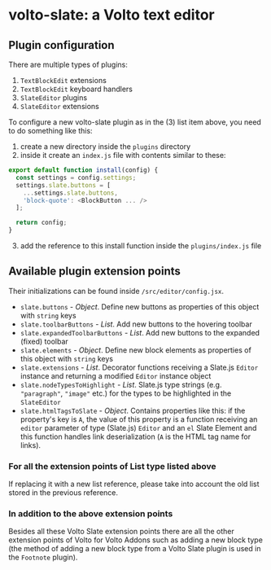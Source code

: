 # volto-slate: a Volto text editor

## Plugin configuration

There are multiple types of plugins:

1. `TextBlockEdit` extensions
2. `TextBlockEdit` keyboard handlers
3. `SlateEditor` plugins
4. `SlateEditor` extensions

To configure a new volto-slate plugin as in the (3) list item above, you need to do something like this:

1. create a new directory inside the `plugins` directory
2. inside it create an `index.js` file with contents similar to these:
```js
export default function install(config) {
  const settings = config.settings;
  settings.slate.buttons = [
    ...settings.slate.buttons,
    'block-quote': <BlockButton ... />
  ];

  return config;
}
```
3. add the reference to this install function inside the `plugins/index.js` file

## Available plugin extension points

Their initializations can be found inside `/src/editor/config.jsx`.

- `slate.buttons` - *Object*. Define new buttons as properties of this object with `string` keys
- `slate.toolbarButtons` - *List*. Add new buttons to the hovering toolbar
- `slate.expandedToolbarButtons` - *List*. Add new buttons to the expanded (fixed) toolbar
- `slate.elements` - *Object*. Define new block elements as properties of this object with `string` keys
- `slate.extensions` - *List*. Decorator functions receiving a Slate.js `Editor` instance and returning a modified `Editor` instance object
- `slate.nodeTypesToHighlight` - *List*. Slate.js type strings (e.g. `"paragraph"`, `"image"` etc.) for the types to be highlighted in the `SlateEditor`
- `slate.htmlTagsToSlate` - *Object*. Contains properties like this: if the property's key is `A`, the value of this property is a function receiving an `editor` parameter of type (Slate.js) `Editor` and an `el` Slate Element and this function handles link deserialization (`A` is the HTML tag name for links).

### For all the extension points of List type listed above

If replacing it with a new list reference, please take into account the old list stored in the previous reference.

### In addition to the above extension points

Besides all these Volto Slate extension points there are all the other extension points of Volto for Volto Addons such as adding a new block type (the method of adding a new block type from a Volto Slate plugin is used in the `Footnote` plugin).
